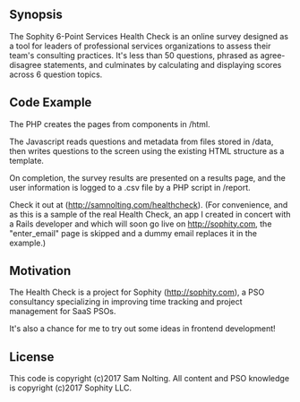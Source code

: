 ## Synopsis

The Sophity 6-Point Services Health Check is an online survey designed as a tool for leaders of professional services organizations to assess their team's consulting practices. It's less than 50 questions, phrased as agree-disagree statements, and culminates by calculating and displaying scores across 6 question topics.

## Code Example

The PHP creates the pages from components in /html.

The Javascript reads questions and metadata from files stored in /data, then writes questions to the screen using the existing HTML structure as a template.

On completion, the survey results are presented on a results page, and the user information is logged to a .csv file by a PHP script in /report.

Check it out at (http://samnolting.com/healthcheck). (For convenience, and as this is a sample of the real Health Check, an app I created in concert with a Rails developer and which will soon go live on http://sophity.com, the "enter_email" page is skipped and a dummy email replaces it in the example.)

## Motivation

The Health Check is a project for Sophity (http://sophity.com), a PSO consultancy specializing in improving time tracking and project management for SaaS PSOs.

It's also a chance for me to try out some ideas in frontend development!

## License

This code is copyright (c)2017 Sam Nolting. All content and PSO knowledge is copyright (c)2017 Sophity LLC.
